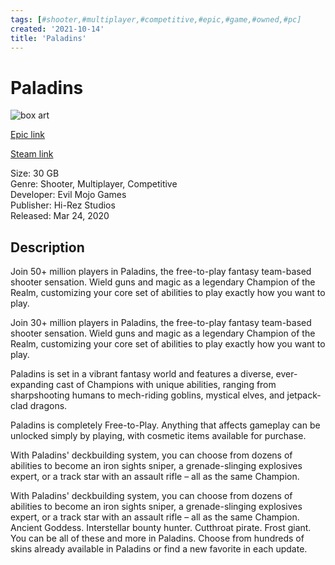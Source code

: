 ```yaml
---
tags: [#shooter,#multiplayer,#competitive,#epic,#game,#owned,#pc]
created: '2021-10-14'
title: 'Paladins'
---
```

# Paladins

![box art](https://cdn1.epicgames.com/offer/badb0ee71b474ed591ec43212547cfc8/Paladins-EGS-Patch21pt7Azaan-LandscapeIMG-2560x1440_2560x1440-8ead6997f1d20d292e943027b173416b?h=270&amp;resize=1&amp;w=480)

[Epic link](https://www.epicgames.com/store/en-US/p/paladins)

[Steam link](https://store.steampowered.com/app/444090/Paladins/?snr=1_7_7_151_150_1)

Size: 30 GB  
Genre: Shooter, Multiplayer, Competitive  
Developer: Evil Mojo Games  
Publisher: Hi-Rez Studios  
Released: Mar 24, 2020  

## Description

Join 50+ million players in Paladins, the free-to-play fantasy team-based shooter sensation. Wield guns and magic as a legendary Champion of the Realm, customizing your core set of abilities to play exactly how you want to play.

Join 30+ million players in Paladins, the free-to-play fantasy team-based shooter sensation. Wield guns and magic as a legendary Champion of the Realm, customizing your core set of abilities to play exactly how you want to play.

Paladins is set in a vibrant fantasy world and features a diverse, ever-expanding cast of Champions with unique abilities, ranging from sharpshooting humans to mech-riding goblins, mystical elves, and jetpack-clad dragons.

Paladins is completely Free-to-Play. Anything that affects gameplay can be unlocked simply by playing, with cosmetic items available for purchase.

With Paladins' deckbuilding system, you can choose from dozens of abilities to become an iron sights sniper, a grenade-slinging explosives expert, or a track star with an assault rifle – all as the same Champion.

With Paladins' deckbuilding system, you can choose from dozens of abilities to become an iron sights sniper, a grenade-slinging explosives expert, or a track star with an assault rifle – all as the same Champion.  
Ancient Goddess. Interstellar bounty hunter. Cutthroat pirate. Frost giant. You can be all of these and more in Paladins. Choose from hundreds of skins already available in Paladins or find a new favorite in each update.
